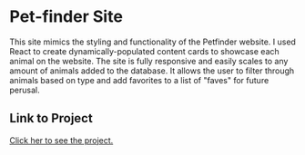 # Pet-finder Site

This site mimics the styling and functionality of the Petfinder website. I used React to create dynamically-populated content cards to showcase each animal on the website. The site is fully responsive and easily scales to any amount of animals added to the database. It allows the user to filter through animals based on type and add favorites to a list of "faves" for future perusal.

## Link to Project

[Click her to see the project.](https://lindsayjohnston.github.io/pet-finder/)
